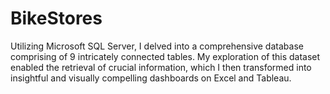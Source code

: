 # BikeStores
Utilizing Microsoft SQL Server, I delved into a comprehensive database comprising of 9 intricately connected tables. My exploration of this dataset enabled the retrieval of crucial information, which I then transformed into insightful and visually compelling dashboards on Excel and Tableau.
